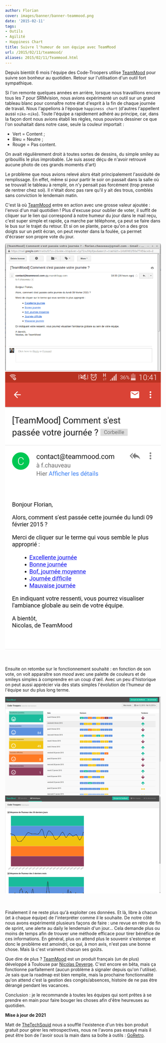 ```yaml
---
author: Florian
cover: images/banner/banner-teammood.png
date: '2015-02-11'
tags:
- Outils
- Agilité
- Happiness Chart
title: Suivre l'humeur de son équipe avec TeamMood
url: /2015/02/11/teammood/
aliases: 2015/02/11/Teammood.html
---
```



Depuis bientôt 6 mois l'équipe des Code-Troopers utilise [TeamMood](https://www.teammood.com/) pour suivre son bonheur au quotidien. Retour sur l'utilisation d'un outil fort sympathique.


Si l'on remonte quelques années en arrière, lorsque nous travaillions encore tous les 7 pour SRMvision,
nous avions expérimenté un outil sur un grand tableau blanc pour connaître notre état d'esprit à la fin de chaque journée de travail.
Nous l'appelions à l'époque `happiness chart` (d'autres l'appellent aussi `niko-niko`).
Toute l'équipe a rapidement adhéré au principe, car, dans la façon dont nous avions établi les règles, nous pouvions dessiner ce que l'on souhaitait dans notre case, seule la couleur importait :



  * Vert = Content ;
  * Bleu = Neutre ;
  * Rouge = Pas content.

On avait régulièrement droit à toutes sortes de dessins, du simple smiley au gribouillis le plus improbable.
(Je suis assez déçu de n'avoir retrouvé aucune photo de ces grands moments d'art)

Le problème que nous avions relevé alors était principalement l'assiduité de remplissage.
En effet, même si pour partir le soir on passait dans la salle où se trouvait le tableau à remplir, on n'y pensait pas forcément (trop pressé de rentrer chez soi).
Il n'était donc pas rare qu'il y ait des trous, comblés sans conviction le lendemain matin.

C'est là où [TeamMood](https://www.teammood.com/) entre en action avec une grosse valeur ajoutée : l'envoi d'un mail quotidien !
Plus d'excuse pour oublier de voter, il suffit de cliquer sur le lien qui correspond à notre humeur du jour dans le mail reçu,
c'est super simple et rapide, ça marche par téléphone, ça peut se faire dans le bus sur le trajet du retour.
Et si on se plante, parce qu'on a des gros doigts sur un petit écran, on peut revoter dans la foulée, ça permet d'écraser son propre vote du jour.

<div style="text-align:center;margin-bottom:50px">
    <a href="/images/posts/2015-02-11-Teammood/mailBig.png" data-lightbox="group-1" title="Mail du vote quotidien" class="inlineBoxes">
        <img class="medium" src="/images/posts/2015-02-11-Teammood/mailBig.png" alt="Mail du vote quotidien"/>
    </a>
    <a href="/images/posts/2015-02-11-Teammood/mailPhone.png" data-lightbox="group-1" title="Mail du vote quotidien sur téléphone" class="inlineBoxes">
        <img class="medium" src="/images/posts/2015-02-11-Teammood/mailPhone.png" alt="Mail du vote quotidien sur téléphone"/>
    </a>
</div>


Ensuite on retombe sur le fonctionnement souhaité : en fonction de son vote, on voit apparaître son _mood_  avec une palette de couleurs et de smileys simples à comprendre en un coup d'œil.
Avec un peu d'historique on peut aussi apprécier via des stats simples l'évolution de l'humeur de l'équipe sur du plus long terme.


<div style="text-align:center;margin-bottom:50px">
    <a href="/images/posts/2015-02-11-Teammood/quotidien.png" data-lightbox="group-2" title="" class="inlineBoxes">
        <img class="medium" src="/images/posts/2015-02-11-Teammood/quotidien.png" alt=""/>
    </a>
    <a href="/images/posts/2015-02-11-Teammood/stat.png" data-lightbox="group-2" title="" class="inlineBoxes">
        <img class="medium" src="/images/posts/2015-02-11-Teammood/stat.png" alt=""/>
    </a>
</div>

Finalement il ne reste plus qu'à exploiter ces données. Et là, libre à chacun (et à chaque équipe) de l'interpréter comme il le souhaite.
De notre côté nous avons expérimenté plusieurs façons de faire :
une revue en rétro de fin de sprint, une alerte au daily le lendemain d'un jour…
Cela demande plus ou moins de temps afin de trouver une méthode efficace pour tirer bénéfice de ces informations.
En général, plus on attend plus le souvenir s'estompe et donc le problème est amoindri, ce qui, à mon avis, n'est pas une bonne chose.
Mais là c'est vraiment chacun ses goûts.



Que dire de plus ?
[TeamMood](https://www.teammood.com/) est un produit français (un de plus) développé à Toulouse par [Nicolas Deverge](https://twitter.com/ndeverge).
C'est encore en bêta, mais ça fonctionne parfaitement (aucun problème à signaler depuis qu'on l'utilise).
Je sais que la roadmap est bien remplie, mais la prochaine fonctionnalité qu'on attend c'est la gestion des congés/absences, histoire de ne pas être dérangé pendant les vacances.

Conclusion :
je le recommande à toutes les équipes qui sont prêtes à se prendre en main pour faire bouger les choses afin d'être heureuses au quotidien.

__Mise à jour de 2021__

Matt de [TheTechSquid](https://thetechsquid.com) nous a soufflé l'existence d'un très bon produit gratuit pour gérer les retrospectives, nous ne l'avons pas essayé mais il peut être bon de l'avoir sous la main dans sa boîte à outils : [GoRetro](https://www.goretro.ai/).